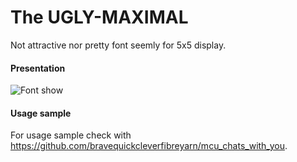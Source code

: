 # The UGLY-MAXIMAL  
Not attractive nor pretty font seemly for 5x5 display.

#### Presentation
![Font show](https://github.com/bravequickcleverfibreyarn/ug_max/blob/main/pre/ug-max-presentation.gif)

#### Usage sample
For usage sample check with https://github.com/bravequickcleverfibreyarn/mcu_chats_with_you.
